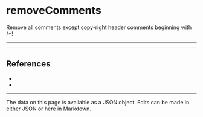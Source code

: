 <!-- Important! Do not modify comment blocks. They are necessary for the transformer to work properly -->

<!-- title -->
# removeComments

<!-- shortDescription -->
Remove all comments except copy-right header comments beginning with /*!

---

<!-- extendedDescription -->


---

<!-- references -->
## References
- []()
- []()
---

<!-- footer -->
The data on this page is available as a JSON object. Edits can be made in either JSON or here in Markdown.
